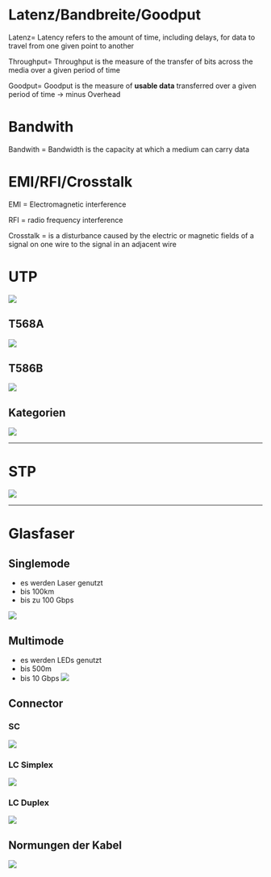 # Latenz/Bandbreite/Goodput

Latenz= Latency refers to the amount of time, including delays, for data to travel from one given point to another

Throughput= Throughput is the measure of the transfer of bits across the media over a given period of time

Goodput= Goodput is the measure of **usable data** transferred over a given period of time -> minus Overhead

# Bandwith

Bandwith = Bandwidth is the capacity at which a medium can carry data

# EMI/RFI/Crosstalk

EMI = Electromagnetic interference

RFI = radio frequency interference

Crosstalk = is a disturbance caused by the electric or magnetic fields of a signal on one wire to the signal in an adjacent wire

# UTP
![](Anhang/Pasted%20image%2020250228082445.png)

## T568A
![](Anhang/Pasted%20image%2020250228082716.png)

## T586B
![](Anhang/Pasted%20image%2020250228082736.png)
## Kategorien

![](Anhang/Pasted%20image%2020250228082624.png)

---
# STP

![](Anhang/Pasted%20image%2020250228082504.png)

---
# Glasfaser 

## Singlemode

- es werden Laser genutzt
- bis 100km
- bis zu 100 Gbps

![](Anhang/Pasted%20image%2020250228083022.png)

## Multimode

- es werden LEDs genutzt
- bis 500m
- bis 10 Gbps
![](Anhang/Pasted%20image%2020250228083044.png)

## Connector

### SC
![](Anhang/Pasted%20image%2020250228083234.png)

### LC Simplex
![](Anhang/Pasted%20image%2020250228083303.png)

### LC Duplex

![](Anhang/Pasted%20image%2020250228083321.png)

## Normungen der Kabel

![](Anhang/Pasted%20image%2020250228083553.png)